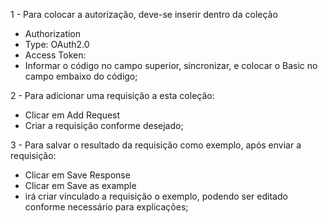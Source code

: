 1 - Para colocar a autorização, deve-se inserir dentro da coleção
* Authorization
* Type: OAuth2.0
* Access Token:
* Informar o código no campo superior, sincronizar, e colocar o Basic no campo embaixo do código;

2 - Para adicionar uma requisição a esta coleção:
* Clicar em Add Request
* Criar a requisição conforme desejado;

3 - Para salvar o resultado da requisição como exemplo, após enviar a requisição:
* Clicar em Save Response 
* Clicar em Save as example
* irá criar vinculado a requisição o exemplo, podendo ser editado conforme necessário para explicações;


